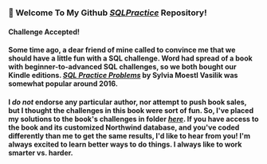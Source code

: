 ### 👋  Welcome To My Github <a href="https://github.com/curtild/SQLPractice/"><em>SQLPractice</em></a> Repository!

#### Challenge Accepted!
#### Some time ago, a dear friend of mine called to convince me that we should have a little fun with a SQL challenge. Word had spread of a book with beginner-to-advanced SQL challenges, so we both bought our Kindle editions. <a href="https://www.amazon.com/SQL-Practice-Problems-learn-doing-ebook/dp/B01N41VQFO/ref=sr_1_1_sspa?crid=1PSMYRXQL9HOJ&dchild=1&keywords=sql+practice+problems&qid=1621158571&sprefix=sql+prac%2Caps%2C228&sr=8-1-spons&psc=1&spLa=ZW5jcnlwdGVkUXVhbGlmaWVyPUEzSkJMMjFBMlM3UFNDJmVuY3J5cHRlZElkPUEwNzAzNzM4QVQwNUI3WFdZQU81JmVuY3J5cHRlZEFkSWQ9QTAyNzUyNTAyVkkzNlVNMlNOSlpRJndpZGdldE5hbWU9c3BfYXRmJmFjdGlvbj1jbGlja1JlZGlyZWN0JmRvTm90TG9nQ2xpY2s9dHJ1ZQ=="><em>SQL Practice Problems</em></a> by Sylvia Moestl Vasilik was somewhat popular around 2016. 

#### I <em> do not</em> endorse any particular author, nor attempt to push book sales, but I thought the challenges in this book were sort of fun. So, I've placed my solutions to the book's challenges in folder <a href="/SQLPracticeProblems_Solutions"><em>here</em></a>. If you have access to the book and its customized Northwind database, and you've coded differently than me to get the same results, I'd like to hear from you! I'm always excited to learn better ways to do things. I always like to work smarter vs. harder.
